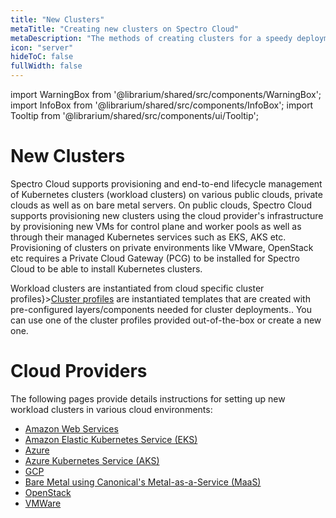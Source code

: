 ```yaml
---
title: "New Clusters"
metaTitle: "Creating new clusters on Spectro Cloud"
metaDescription: "The methods of creating clusters for a speedy deployment on any CSP"
icon: "server"
hideToC: false
fullWidth: false
---
```


import WarningBox from '@librarium/shared/src/components/WarningBox';
import InfoBox from '@librarium/shared/src/components/InfoBox';
import Tooltip from '@librarium/shared/src/components/ui/Tooltip';


# New Clusters 

Spectro Cloud supports provisioning and end-to-end lifecycle management of Kubernetes clusters (workload clusters) on various public clouds, private clouds as well as on bare metal servers. On public clouds, Spectro Cloud supports provisioning new clusters using the cloud provider's infrastructure by provisioning new VMs for control plane and worker pools as well as through their managed Kubernetes services such as EKS, AKS etc. Provisioning of clusters on private environments like VMware, OpenStack etc requires a Private Cloud Gateway (PCG) to be installed for Spectro Cloud to be able to install Kubernetes clusters.

<InfoBox>
Workload clusters are instantiated from cloud specific <Tooltip trigger={<u>cluster profiles</u>}><a href="/cluster-profiles">Cluster profiles</a> are instantiated templates that are created with pre-configured layers/components needed for cluster deployments.</Tooltip>. You can use one of the cluster profiles provided out-of-the-box or create a new one. 
</InfoBox>

# Cloud Providers

The following pages provide details instructions for setting up new workload clusters in various cloud environments:

* [Amazon Web Services](/clusters/new-clusters/aws)
* [Amazon Elastic Kubernetes Service (EKS)](/clusters/new-clusters/eks)
* [Azure](/clusters/new-clusters/azure)
* [Azure Kubernetes Service (AKS)](/clusters/new-clusters/aks)
* [GCP](/clusters/new-clusters/gcp)
* [Bare Metal using Canonical's Metal-as-a-Service (MaaS)](/clusters/new-clusters/maas)
* [OpenStack](/clusters/new-clusters/openstack)
* [VMWare](/clusters/new-clusters/vmware)
